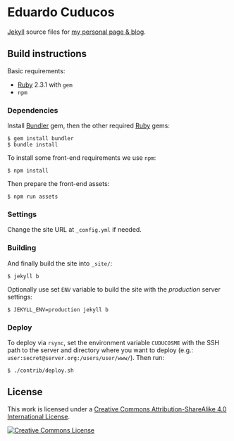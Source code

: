 # Eduardo Cuducos

[Jekyll](http://jekyllrb.com) source files for [my personal page & blog](http://cuducos.me).

## Build instructions

Basic requirements:

* [Ruby](http://ruby-lang.org) 2.3.1 with `gem`
* `npm`

### Dependencies

Install [Bundler](http://bundler.io) gem, then the other   required [Ruby](http://ruby-lang.org) gems:

```console
$ gem install bundler
$ bundle install
```

To install some front-end requirements we use `npm`:

```console
$ npm install
```

Then prepare the front-end assets:

```console
$ npm run assets
```

### Settings

Change the site URL at `_config.yml` if needed.

### Building

And finally build the site into `_site/`:

```console
$ jekyll b
```

Optionally use set `ENV` variable to build the site with the _production_ server settings:

```console
$ JEKYLL_ENV=production jekyll b
```

### Deploy

To deploy via `rsync`, set the environment variable `CUDUCOSME` with the SSH path to the server and directory where you want to deploy (e.g.: `user:secret@server.org:/users/user/www/`). Then run:

```console
$ ./contrib/deploy.sh
```

## License

This work is licensed under a [Creative Commons Attribution-ShareAlike 4.0 International License](http://creativecommons.org/licenses/by-sa/4.0/).

[![Creative Commons License](https://i.creativecommons.org/l/by-sa/4.0/88x31.png)](http://creativecommons.org/licenses/by-sa/4.0/)